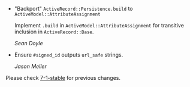 *   "Backport" `ActiveRecord::Persistence.build` to `ActiveModel::AttributeAssignment`

    Implement `.build` in `ActiveModel::AttributeAssignment` for transitive
    inclusion in `ActiveRecord::Base`.

    *Sean Doyle*

*   Ensure `#signed_id` outputs `url_safe` strings.

    *Jason Meller*

Please check [7-1-stable](https://github.com/rails/rails/blob/7-1-stable/activerecord/CHANGELOG.md) for previous changes.
